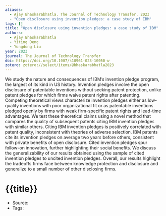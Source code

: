 ```yaml
---
aliases:
  - Ajay Bhaskarabhatla. The Journal of Technology Transfer. 2023
  - "Open disclosure using invention pledges: a case study of IBM"
tags: []
title: "Open disclosure using invention pledges: a case study of IBM"
authors:
  - Ajay Bhaskarabhatla
  - Yiting Deng
  - Yongdong Liu
year: 2023
journal: The Journal of Technology Transfer
doi: https://doi.org/10.1007/s10961-023-10050-w
zotero: zotero://select/items/@bhaskarabhatla2023
---
```

<!-- START_ABSTRACT -->
We study the nature and consequences of IBM’s invention pledge program, the largest of its kind in US history. Invention pledges involve the open disclosure of patentable inventions without seeking patent protection, unlike patent pledges for which firms waive patent rights after patenting. Competing theoretical views characterize invention pledges either as low-quality inventions with poor organizational fit or as patentable inventions pledged openly by firms with weak firm-specific patent rights and lead-time advantages. We test these theoretical claims using a novel method that compares the quality of subsequent patents citing IBM invention pledges with similar others. Citing IBM invention pledges is positively correlated with patent quality, inconsistent with theories of adverse selection. IBM patents cite its invention pledges on average two years before others, consistent with private benefits of open disclosure. Cited invention pledges spur follow-on innovation, further highlighting their social benefits. We discuss the generalizability of our results obtained using the sample of cited invention pledges to uncited invention pledges. Overall, our results highlight the tradeoffs firms face between knowledge protection and disclosure and generalize to a small number of other disclosing firms.
<!-- END_ABSTRACT -->

<!-- START_TEMPLATE -->
# {{title}}

- Source:
- Tags: 
<!-- END_TEMPLATE -->